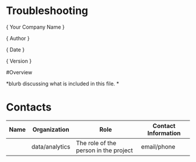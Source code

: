 # Troubleshooting 
{ Your Company Name }

{ Author  }

{ Date }

{ Version }

#Overview

*blurb discussing what is included in this file. *

# Contacts

| Name | Organization   | Role                                  | Contact Information |
|------|----------------|---------------------------------------|---------------------|
|      | data/analytics | The role of the person in the project | email/phone         |

